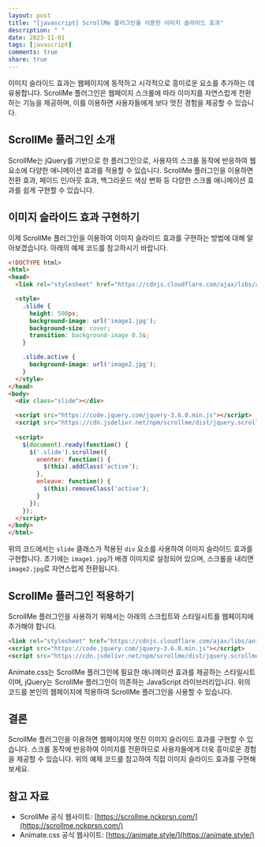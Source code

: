 ```yaml
---
layout: post
title: "[javascript] ScrollMe 플러그인을 이용한 이미지 슬라이드 효과"
description: " "
date: 2023-11-01
tags: [javascript]
comments: true
share: true
---
```


이미지 슬라이드 효과는 웹페이지에 동적하고 시각적으로 흥미로운 요소를 추가하는 데 유용합니다. ScrollMe 플러그인은 웹페이지 스크롤에 따라 이미지를 자연스럽게 전환하는 기능을 제공하며, 이를 이용하면 사용자들에게 보다 멋진 경험을 제공할 수 있습니다.

## ScrollMe 플러그인 소개

ScrollMe는 jQuery를 기반으로 한 플러그인으로, 사용자의 스크롤 동작에 반응하여 웹 요소에 다양한 애니메이션 효과를 적용할 수 있습니다. ScrollMe 플러그인을 이용하면 전환 효과, 페이드 인/아웃 효과, 백그라운드 색상 변화 등 다양한 스크롤 애니메이션 효과를 쉽게 구현할 수 있습니다.

## 이미지 슬라이드 효과 구현하기

이제 ScrollMe 플러그인을 이용하여 이미지 슬라이드 효과를 구현하는 방법에 대해 알아보겠습니다. 아래의 예제 코드를 참고하시기 바랍니다.

```html
<!DOCTYPE html>
<html>
<head>
  <link rel="stylesheet" href="https://cdnjs.cloudflare.com/ajax/libs/animate.css/4.1.1/animate.min.css" />

  <style>
    .slide {
      height: 500px;
      background-image: url('image1.jpg');
      background-size: cover;
      transition: background-image 0.5s;
    }

    .slide.active {
      background-image: url('image2.jpg');
    }
  </style>
</head>
<body>
  <div class="slide"></div>

  <script src="https://code.jquery.com/jquery-3.6.0.min.js"></script>
  <script src="https://cdn.jsdelivr.net/npm/scrollme/dist/jquery.scrollme.min.js"></script>
  
  <script>
    $(document).ready(function() {
      $('.slide').scrollme({
        onenter: function() {
          $(this).addClass('active');
        },
        onleave: function() {
          $(this).removeClass('active');
        }
      });
    });
  </script>
</body>
</html>
```

위의 코드에서는 `slide` 클래스가 적용된 `div` 요소를 사용하여 이미지 슬라이드 효과를 구현합니다. 초기에는 `image1.jpg`가 배경 이미지로 설정되어 있으며, 스크롤을 내리면 `image2.jpg`로 자연스럽게 전환됩니다.

## ScrollMe 플러그인 적용하기

ScrollMe 플러그인을 사용하기 위해서는 아래의 스크립트와 스타일시트를 웹페이지에 추가해야 합니다.

```html
<link rel="stylesheet" href="https://cdnjs.cloudflare.com/ajax/libs/animate.css/4.1.1/animate.min.css" />
<script src="https://code.jquery.com/jquery-3.6.0.min.js"></script>
<script src="https://cdn.jsdelivr.net/npm/scrollme/dist/jquery.scrollme.min.js"></script>
```

Animate.css는 ScrollMe 플러그인에 필요한 애니메이션 효과를 제공하는 스타일시트이며, jQuery는 ScrollMe 플러그인이 의존하는 JavaScript 라이브러리입니다. 위의 코드를 본인의 웹페이지에 적용하여 ScrollMe 플러그인을 사용할 수 있습니다.

## 결론

ScrollMe 플러그인을 이용하면 웹페이지에 멋진 이미지 슬라이드 효과를 구현할 수 있습니다. 스크롤 동작에 반응하여 이미지를 전환하므로 사용자들에게 더욱 흥미로운 경험을 제공할 수 있습니다. 위의 예제 코드를 참고하여 직접 이미지 슬라이드 효과를 구현해보세요.

## 참고 자료

- ScrollMe 공식 웹사이트: [https://scrollme.nckprsn.com/](https://scrollme.nckprsn.com/)
- Animate.css 공식 웹사이트: [https://animate.style/](https://animate.style/)